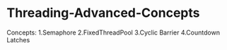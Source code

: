 # Threading-Advanced-Concepts
Concepts:
1.Semaphore 
2.FixedThreadPool 
3.Cyclic Barrier 4.Countdown Latches

